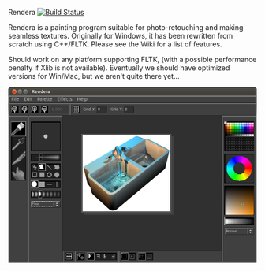 Rendera [![Build Status](https://travis-ci.org/Mortis69/rendera.svg?branch=master)](https://travis-ci.org/Mortis69/rendera)

Rendera is a painting program suitable for photo-retouching and making seamless textures. Originally for Windows, it has been rewritten from scratch using C++/FLTK. Please see the Wiki for a list of features.

Should work on any platform supporting FLTK, (with a possible performance penalty if Xlib is not available). Eventually we should have optimized versions for Win/Mac, but we aren't quite there yet...

![Screenshot](/screenshots/screenshot.png "Screenshot")

